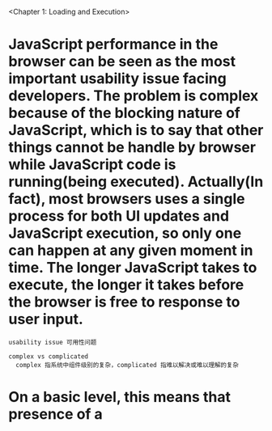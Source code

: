 <Chapter 1: Loading and Execution>

# JavaScript performance in the browser can be seen as the most important usability issue facing developers. The problem is complex because of the blocking nature of JavaScript, which is to say that other things cannot be handle by browser while JavaScript code is running(being executed). Actually(In fact), most browsers uses a single process for both UI updates and JavaScript execution, so only one can happen at any given moment in time. The longer JavaScript takes to execute, the longer it takes before the browser is free to response to user input.

```
usability issue 可用性问题

complex vs complicated
  complex 指系统中组件级别的复杂，complicated 指难以解决或难以理解的复杂
```

# On a basic level, this means that presence of a <script> tag is enough to make the page wait for the script to be parsed and executed. Whether actual JavScript code is inline or included in an (unrelated) erternal file is irrelevant, the page download and rendering must stop and wait for the script to complete before proceeding. This is a necessary part of the page's lify cycle because the script may cause changes to the page content while executing. The typical case is the document.write() function, for example:

# When the browser encounters a <script> tag, just as HTML page above, there is no way of knowing whether the JavaScript will insert content into the <p> tag. Therefore, the browser stops processing the page as it comes in, executes the JavaScript code, then continues parsing and rendering the page. The same takes place for JavaScript loaded using the "src" attribute loading JavaScript. The browser have to first download the external file's code(The browser must first download the code from the external file), which takes some time, and then parse and execute the code. During this process, page rendering and user interaction are completely blocked.

# Script Positioning

# HTML 4 specification indicates that a <script> tag may be placed inside of the <head> or <body> tag in an HTML document and may appear any numbers of times within each. Traditionally, <script> tags that are used to load external JavaScript files. Besides such code, the <head> also includes <link> tags to load external CSS files and other page's middleware. That is to say, it would be better to keep as many style and behavior dependencies together, loading them first to make the page can get right appearance and behavior(loading them first so that the page will come in looking and behaving correctly). Such as:

# Though this code seems to be harmless(innocuous), but they actually has a performance issue: It loaded three JavaScript files in the <head>(there are three JavaScript files being laoded in the <head>). Since each <script> tag blocks the page from continuing to render until it has fully downloaded and executed the JavaScript code, users must bear this visible delay. Please remember that(Keep in mind that) browsers don't start rendering anything on the page until it encounters <body> tag(the opening <body> tag is encountered). Putting scripts at the top of page in this way typically leads to a noticeable delay, usually mainifested as: When the page is opening, a blank page is first, but at this moment, the user neither can read nor can make interactions with the page. In order to understand this process better(To get a good understanding of how this occurs), we use a waterfall diagram to describe the downloading process of each resource(it's useful to look at a waterfall diagram showing when each resuource is downloaded). Figure 1-1 shows the downloading process of each script file and each style file while page loading process(Figure 1-1 shows when each script and the stylesheet file get downloaded as the page is loading).


# Figure 1-1 shows an interesting pattern. The first JavaScript file begins to download and blocks any of the other files from downloading in the meantime. Further, there is a delay between the time at which file1.js is completely downloaded and the time at which file2.js begins to download. that is the time needed of the file1.js to be fully executeed(That space is the time it takes for the code contained in file1.js to fully execute). Each file must wait until the previous file has been downloaded and executed before the next download can begin. In the meantime, the user is met with a blank screen as the files are being downloaded one at a time. This is most of browsers's behavior in today(This is the behavior of most major browsers today).


```
__ shows an
block __ from __
Further,
__ must wait until __
__ in the meantime. In the meantime,
__ met with __
__ today.
```

# Internet Explorer 8, Firefox 3.5, Safari 4, and Chrome 2 is permitted to download JavaScript files in parallel. This good news indicate that there is not necessary block other <script> Tags while a <script> is downloading external resources(This is good news because the <script> tags don't necessarily block other <script> tags from downloading external resources.). Unfortunately, JavaScripts downloading still block downloading of other resources， such as images. (And even) Though downloading a script doesn't block other scripts from downloading, The page must still wait for the JavaScript code to be downloaded and executed before continuing. So while the latest browsers have improved performance by allowing parallel downloads. This issue is not fully resolved yet(The problem hasn't been completely solved). Script blocking still remains a problem.

```
parallel download 并行下载
Script blocking 脚本阻塞
solve vs resolve 前者用于解决难题 后者用于解决矛盾，或者大难题，强调的是问题严重性
still 一般用作副词，修饰动词，所以前面没有 is
```

# Because scripts block downloading of all resource types on the page, it's recommended to place all <script> tags as close to the bottom of the <body> tag as possible so as not to affect the download of the entire page.


For example:

```
all vs all of 两者都能用于一般名词，而代词只能用后者
so as 所以
affect 影响, is usually a verb
effect 影响, is usually a noun
```

# This code represents the recommended position for <script> tags in an HTML page. Even though the script downloads will block one another, but the rest of the page has already been downloaded and displayed to the user so that the speed of enter the page will not looks so slowly(so that the entire page isn't perceived as slow). This exactly is the first rule about JavaScript by 'Yahoo' performance optimization group(This is the Yahoo! Exceptional Performance team's first rule about JavaScript:): place(put) scripts at the bottom.


```
even though vs though
  1. even though 等于 even if “即使”，表达退一步设想，引导的句子不一定是事实
  2. though “虽然”，引导的句子是事实
  3. although 较正式，语气强；though 较常用。现代英语中两者可随意换用，放前中后都行

entire vs whole vs all
  1. 有时这两个词大致同义，只是位置不同：all 要放在冠词、指示代词、物主代词等之前，而 whole 应放在这些词之后
  2. all 指一个不剩，即“全部”；whole 指一点不缺，即“整个”
  3. entire 是 adj，whole 是n+adj+adv
  4. 在复数名词和不可数名词前一般用 all，在单数可数名词前一般用 whole
  5. 在物质名词前则绝对不用 whole

perceived 被感知
```

# Grouping Scripts

# Since each <script> tag blocks the page from rendering during initial download, it's helpful to limit the total number of <script> tags (contained) in the page. This rule is suitable for(This applies to) both inline scripts and outer scripts(as well as those in external files). Whenever the page rendering encounters a <script> tag(Every time a <script> tag is encounterd during the parsing of an HTML page), there is going to be a delay while the code is executed. minimizing these delays improves the overall performance of the page.

```
each vs every
  1. each 用于离散地引用一个组中的每一项，而当我们将一个组的所有成员都作为一个整体来处理时，我们使用 every
  2. each 在我们谈论规模较小的群体中使用，而当群体相对较大时，我们使用 every

as well as vs and
  2. 很多时候和 and 相近，但 as well as 包含了“又”的含义
  1. as well as ≈ not only...but also，但 as well as 侧重前者，not only...but also 侧重后者

is going to vs will
  1. 功能基本一样，表示将来时态
  2. 前者蕴含心中有数，提前就有打算
  3. 前者表示即将发生的动作，后者表示将来，不一定是近期

overall 整体的，仅用于名词前
```

# This problem is slightly different when dealing with external JavaScript files. Each HTTP request brings with it additional performance overhead, so downloading one 100KB file will be fast than downloading four 25KB files. In a word(To that end), it's helpful to limit the number of external script files that your page references. Typically, a large website or web application needs to request JavaScript files more than once(will have several requested JavaScript files). You can combine these files as a file, just need a <script> tag, performance losses can be reduced(You can minimize the performance impact by concatenating these files together into a single file and then calling that single file with a single <script> tag). The concatenation can happen offline using a build tool(we'll discuss in Chapter 9(discussed in Chapter 9)), or in real-time using a tool such as Yahoo! combo handler.

```
bring with 带来
To that end 为了那个目的
concatenate 连接，连结
```

# This URL loads 2.7.0 versions of the yahoo-min.js and event-min.js files. These files are two separated files on the server(These files exist separately on the server) but are combined when the server received this URL request(when this URL is requested). By this way, instead of using two <script> tags(one to load each file), a single <script> tag can be used to load both. 

# This code has a single <script> tag at the bottom of the page that loads multiple JavaScript files. This is the best practice for including external JavaScript on an HTML page.

```
to vs for
  1. to 强调对象关系，for 强调目的关系
  2. to 可表示动作对象，for 表示为了
  3. to 后面加动词更多，for 后面加名词更多
```

# Nonblocking Scripts

# JavaScript's tandency to block browser processes, both HTTP requests and UI updates, is the most notable performance issue facing developers. Keeping JavaScript files small and limiting the number of HTTP requests are only the first steps in creating a responsive Web application. The richer the functionality an application requires, the more JavaScript code is required, and so keeping source code small is not always a choice(an option). Limiting yourself to downloading a single large JavaScript file will only result in locking the browser out for a long period of time, despite it being just one HTTP request. To get around this situation, You need to gradually(incrementally) add more JavaScript to the page in a way doesn't bolck the browser.

```
tendency to 倾向于
notable 显著的
responsive 及时响应的
functionality 功能（性）
result in 导致
a long period of time 很长一段时间
get around this situation 摆脱这种困境
incrementally vs gradually
  递增的 vs 逐渐的
in a way that 以一种...的方式
```
